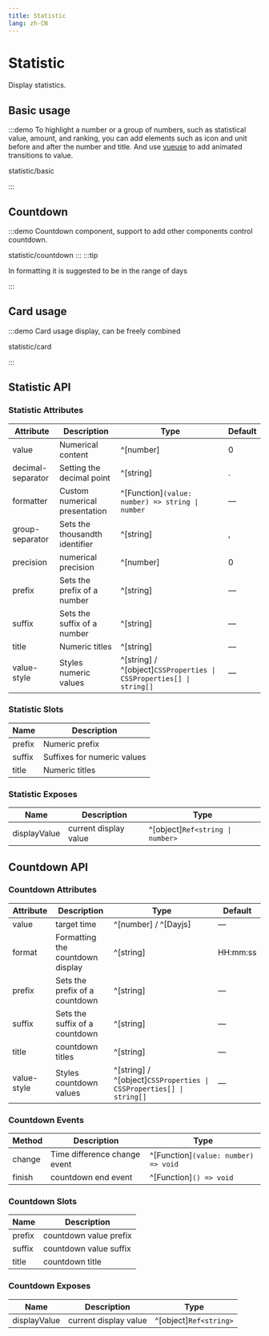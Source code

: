 ```yaml
---
title: Statistic
lang: zh-CN
---
```


# Statistic

Display statistics.

## Basic usage

:::demo To highlight a number or a group of numbers, such as statistical value, amount, and ranking, you can add elements such as icon and unit before and after the number and title. And use [vueuse](https://vueuse.org/core/useTransition/) to add animated transitions to value.

statistic/basic

:::

## Countdown

:::demo Countdown component, support to add other components control countdown.

statistic/countdown
:::
:::tip

In formatting it is suggested to be in the range of days

:::

## Card usage

:::demo Card usage display, can be freely combined

statistic/card

:::

## Statistic API

### Statistic Attributes

| Attribute         | Description                    | Type                                                                | Default |
| ----------------- | ------------------------------ | ------------------------------------------------------------------- | ------- |
| value             | Numerical content              | ^[number]                                                           | 0       |
| decimal-separator | Setting the decimal point      | ^[string]                                                           | .       |
| formatter         | Custom numerical presentation  | ^[Function]`(value: number) => string \| number`                    | —       |
| group-separator   | Sets the thousandth identifier | ^[string]                                                           | ,       |
| precision         | numerical precision            | ^[number]                                                           | 0       |
| prefix            | Sets the prefix of a number    | ^[string]                                                           | —       |
| suffix            | Sets the suffix of a number    | ^[string]                                                           | —       |
| title             | Numeric titles                 | ^[string]                                                           | —       |
| value-style       | Styles numeric values          | ^[string] / ^[object]`CSSProperties \| CSSProperties[] \| string[]` | —       |

### Statistic Slots

| Name   | Description                 |
| ------ | --------------------------- |
| prefix | Numeric prefix              |
| suffix | Suffixes for numeric values |
| title  | Numeric titles              |

### Statistic Exposes

| Name         | Description           | Type                             |
| ------------ | --------------------- | -------------------------------- |
| displayValue | current display value | ^[object]`Ref<string \| number>` |

## Countdown API

### Countdown Attributes

| Attribute   | Description                      | Type                                                                | Default  |
| ----------- | -------------------------------- | ------------------------------------------------------------------- | -------- |
| value       | target time                      | ^[number] / ^[Dayjs]                                                | —        |
| format      | Formatting the countdown display | ^[string]                                                           | HH:mm:ss |
| prefix      | Sets the prefix of a countdown   | ^[string]                                                           | —        |
| suffix      | Sets the suffix of a countdown   | ^[string]                                                           | —        |
| title       | countdown titles                 | ^[string]                                                           | —        |
| value-style | Styles countdown values          | ^[string] / ^[object]`CSSProperties \| CSSProperties[] \| string[]` | —        |

### Countdown Events

| Method | Description                  | Type                                 |
| ------ | ---------------------------- | ------------------------------------ |
| change | Time difference change event | ^[Function]`(value: number) => void` |
| finish | countdown end event          | ^[Function]`() => void`              |

### Countdown Slots

| Name   | Description            |
| ------ | ---------------------- |
| prefix | countdown value prefix |
| suffix | countdown value suffix |
| title  | countdown title        |

### Countdown Exposes

| Name         | Description           | Type                   |
| ------------ | --------------------- | ---------------------- |
| displayValue | current display value | ^[object]`Ref<string>` |
